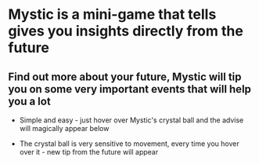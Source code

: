 # Mystic is a mini-game that tells gives you insights directly from the future

## Find out more about your future, Mystic will tip you on some very important events that will help you a lot

* Simple and easy - just hover over Mystic's crystal ball and the advise will magically appear below

* The crystal ball is very sensitive to movement, every time you hover over it - new tip from the future will appear
